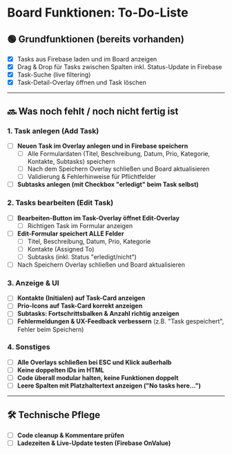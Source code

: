 # Board Funktionen: To-Do-Liste

## 🟢 Grundfunktionen (bereits vorhanden)
- [x] Tasks aus Firebase laden und im Board anzeigen
- [x] Drag & Drop für Tasks zwischen Spalten inkl. Status-Update in Firebase
- [x] Task-Suche (live filtering)
- [x] Task-Detail-Overlay öffnen und Task löschen

---

## 🔜 Was noch fehlt / noch nicht fertig ist

### 1. Task anlegen (Add Task)
- [ ] **Neuen Task im Overlay anlegen und in Firebase speichern**  
  - [ ] Alle Formulardaten (Titel, Beschreibung, Datum, Prio, Kategorie, Kontakte, Subtasks) speichern
  - [ ] Nach dem Speichern Overlay schließen und Board aktualisieren
  - [ ] Validierung & Fehlerhinweise für Pflichtfelder
- [ ] **Subtasks anlegen (mit Checkbox "erledigt" beim Task selbst)**

### 2. Tasks bearbeiten (Edit Task)
- [ ] **Bearbeiten-Button im Task-Overlay öffnet Edit-Overlay**  
  - [ ] Richtigen Task im Formular anzeigen
- [ ] **Edit-Formular speichert ALLE Felder**  
  - [ ] Titel, Beschreibung, Datum, Prio, Kategorie  
  - [ ] Kontakte (Assigned To)  
  - [ ] Subtasks (inkl. Status "erledigt/nicht")  
- [ ] Nach Speichern Overlay schließen und Board aktualisieren

### 3. Anzeige & UI
- [ ] **Kontakte (Initialen) auf Task-Card anzeigen**
- [ ] **Prio-Icons auf Task-Card korrekt anzeigen**
- [ ] **Subtasks: Fortschrittsbalken & Anzahl richtig anzeigen**
- [ ] **Fehlermeldungen & UX-Feedback verbessern** (z.B. "Task gespeichert", Fehler beim Speichern)

### 4. Sonstiges
- [ ] **Alle Overlays schließen bei ESC und Klick außerhalb**
- [ ] **Keine doppelten IDs im HTML**
- [ ] **Code überall modular halten, keine Funktionen doppelt**
- [ ] **Leere Spalten mit Platzhaltertext anzeigen ("No tasks here...")**

---

## 🛠️ Technische Pflege
- [ ] **Code cleanup & Kommentare prüfen**
- [ ] **Ladezeiten & Live-Update testen (Firebase OnValue)**
